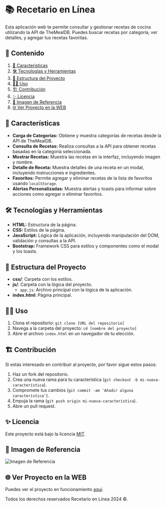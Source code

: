 # 📚 Recetario en Línea

Esta aplicación web te permite consultar y gestionar recetas de cocina utilizando la API de TheMealDB. Puedes buscar recetas por categoría, ver detalles, y agregar tus recetas favoritas.

## 🎯 Contenido

1. [📝 Características](#📝-características)
2. [🛠️ Tecnologías y Herramientas](#🛠️-tecnologías-y-herramientas)
3. [🚀 Estructura del Proyecto](#🚀-estructura-del-proyecto)
4. [🧑‍💻 Uso](#🧑‍💻-uso)
5. [🏗️ Contribución](#🏗️-contribución)
6. [✨ Licencia](#✨-licencia)
7. [🙈 Imagen de Referencia](#🙈-imagen-de-referencia)
8. [🌐 Ver Proyecto en la WEB](#🌐-ver-proyecto-en-la-web)

## 📝 Características

- **Carga de Categorías:** Obtiene y muestra categorías de recetas desde la API de TheMealDB.
- **Consulta de Recetas:** Realiza consultas a la API para obtener recetas basadas en la categoría seleccionada.
- **Mostrar Recetas:** Muestra las recetas en la interfaz, incluyendo imagen y nombre.
- **Detalle de Receta:** Muestra detalles de una receta en un modal, incluyendo instrucciones e ingredientes.
- **Favoritos:** Permite agregar y eliminar recetas de la lista de favoritos usando `localStorage`.
- **Alertas Personalizadas:** Muestra alertas y toasts para informar sobre acciones como agregar o eliminar favoritos.

## 🛠️ Tecnologías y Herramientas

- **HTML:** Estructura de la página.
- **CSS:** Estilos de la página.
- **JavaScript:** Lógica de la aplicación, incluyendo manipulación del DOM, validación y consultas a la API.
- **Bootstrap:** Framework CSS para estilos y componentes como el modal y los toasts.

## 🚀 Estructura del Proyecto

- **css/**: Carpeta con los estilos.
- **js/**: Carpeta con la lógica del proyecto.
  - `app.js`: Archivo principal con la lógica de la aplicación.
- **index.html**: Página principal.

## 🧑‍💻 Uso

1. Clona el repositorio: `git clone [URL del repositorio]`
2. Navega a la carpeta del proyecto: `cd [nombre del proyecto]`
3. Abre el archivo `index.html` en un navegador de tu elección.

## 🏗️ Contribución

Si estás interesado en contribuir al proyecto, por favor sigue estos pasos:

1. Haz un fork del repositorio.
2. Crea una nueva rama para tu característica (`git checkout -b mi-nueva-característica`).
3. Compromete tus cambios (`git commit -am 'Añadir alguna característica'`).
4. Empuja la rama (`git push origin mi-nueva-característica`).
5. Abre un pull request.

## ✨ Licencia

Este proyecto está bajo la licencia [MIT](https://opensource.org/licenses/MIT).

## 🙈 Imagen de Referencia

![Imagen de Referencia](https://i.postimg.cc/sgHY889x/Recetas.png)

## 🌐 Ver Proyecto en la WEB

Puedes ver el proyecto en funcionamiento [aquí](https://jmatochepascual.github.io/Buscador-de-Recetas/).

Todos los derechos reservados Recetario en Línea 2024 ©.
